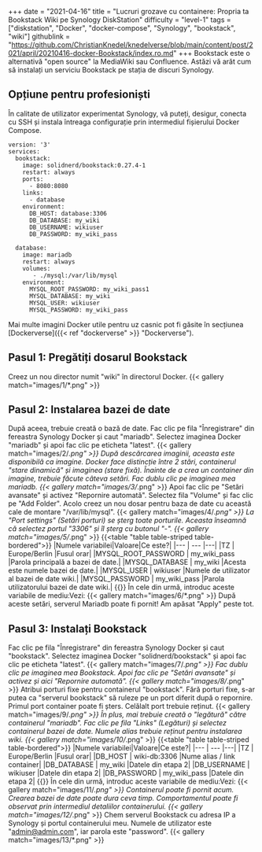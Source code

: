 +++
date = "2021-04-16"
title = "Lucruri grozave cu containere: Propria ta Bookstack Wiki pe Synology DiskStation"
difficulty = "level-1"
tags = ["diskstation", "Docker", "docker-compose", "Synology", "bookstack", "wiki"]
githublink = "https://github.com/ChristianKnedel/knedelverse/blob/main/content/post/2021/april/20210416-docker-Bookstack/index.ro.md"
+++
Bookstack este o alternativă "open source" la MediaWiki sau Confluence. Astăzi vă arăt cum să instalați un serviciu Bookstack pe stația de discuri Synology.
## Opțiune pentru profesioniști
În calitate de utilizator experimentat Synology, vă puteți, desigur, conecta cu SSH și instala întreaga configurație prin intermediul fișierului Docker Compose.
```
version: '3'
services:
  bookstack:
    image: solidnerd/bookstack:0.27.4-1
    restart: always
    ports:
      - 8080:8080
    links:
      - database
    environment:
      DB_HOST: database:3306
      DB_DATABASE: my_wiki
      DB_USERNAME: wikiuser
      DB_PASSWORD: my_wiki_pass
      
  database:
    image: mariadb
    restart: always
    volumes:
       - ./mysql:/var/lib/mysql
    environment:
      MYSQL_ROOT_PASSWORD: my_wiki_pass1
      MYSQL_DATABASE: my_wiki
      MYSQL_USER: wikiuser
      MYSQL_PASSWORD: my_wiki_pass

```
Mai multe imagini Docker utile pentru uz casnic pot fi găsite în secțiunea [Dockerverse]({{< ref "dockerverse" >}} "Dockerverse").
## Pasul 1: Pregătiți dosarul Bookstack
Creez un nou director numit "wiki" în directorul Docker.
{{< gallery match="images/1/*.png" >}}

## Pasul 2: Instalarea bazei de date
După aceea, trebuie creată o bază de date. Fac clic pe fila "Înregistrare" din fereastra Synology Docker și caut "mariadb". Selectez imaginea Docker "mariadb" și apoi fac clic pe eticheta "latest".
{{< gallery match="images/2/*.png" >}}
După descărcarea imaginii, aceasta este disponibilă ca imagine. Docker face distincție între 2 stări, containerul "stare dinamică" și imaginea (stare fixă). Înainte de a crea un container din imagine, trebuie făcute câteva setări. Fac dublu clic pe imaginea mea mariadb.
{{< gallery match="images/3/*.png" >}}
Apoi fac clic pe "Setări avansate" și activez "Repornire automată". Selectez fila "Volume" și fac clic pe "Add Folder". Acolo creez un nou dosar pentru baza de date cu această cale de montare "/var/lib/mysql".
{{< gallery match="images/4/*.png" >}}
La "Port settings" (Setări porturi) se șterg toate porturile. Aceasta înseamnă că selectez portul "3306" și îl șterg cu butonul "-".
{{< gallery match="images/5/*.png" >}}
{{<table "table table-striped table-bordered">}}
|Numele variabilei|Valoare|Ce este?|
|--- | --- |---|
|TZ	| Europe/Berlin |Fusul orar|
|MYSQL_ROOT_PASSWORD	|  my_wiki_pass |Parola principală a bazei de date.|
|MYSQL_DATABASE | 	my_wiki	|Acesta este numele bazei de date.|
|MYSQL_USER	|  wikiuser	|Numele de utilizator al bazei de date wiki.|
|MYSQL_PASSWORD	|  my_wiki_pass	|Parola utilizatorului bazei de date wiki.|
{{</table>}}
În cele din urmă, introduc aceste variabile de mediu:Vezi:
{{< gallery match="images/6/*.png" >}}
După aceste setări, serverul Mariadb poate fi pornit! Am apăsat "Apply" peste tot.
## Pasul 3: Instalați Bookstack
Fac clic pe fila "Înregistrare" din fereastra Synology Docker și caut "bookstack". Selectez imaginea Docker "solidnerd/bookstack" și apoi fac clic pe eticheta "latest".
{{< gallery match="images/7/*.png" >}}
Fac dublu clic pe imaginea mea Bookstack. Apoi fac clic pe "Setări avansate" și activez și aici "Repornire automată".
{{< gallery match="images/8/*.png" >}}
Atribui porturi fixe pentru containerul "bookstack". Fără porturi fixe, s-ar putea ca "serverul bookstack" să ruleze pe un port diferit după o repornire. Primul port container poate fi șters. Celălalt port trebuie reținut.
{{< gallery match="images/9/*.png" >}}
În plus, mai trebuie creată o "legătură" către containerul "mariadb". Fac clic pe fila "Links" (Legături) și selectez containerul bazei de date. Numele alias trebuie reținut pentru instalarea wiki.
{{< gallery match="images/10/*.png" >}}
{{<table "table table-striped table-bordered">}}
|Numele variabilei|Valoare|Ce este?|
|--- | --- |---|
|TZ	| Europe/Berlin |Fusul orar|
|DB_HOST	| wiki-db:3306	|Nume alias / link container|
|DB_DATABASE	| my_wiki |Datele din etapa 2|
|DB_USERNAME	| wikiuser |Datele din etapa 2|
|DB_PASSWORD	| my_wiki_pass	|Datele din etapa 2|
{{</table>}}
În cele din urmă, introduc aceste variabile de mediu:Vezi:
{{< gallery match="images/11/*.png" >}}
Containerul poate fi pornit acum. Crearea bazei de date poate dura ceva timp. Comportamentul poate fi observat prin intermediul detaliilor containerului.
{{< gallery match="images/12/*.png" >}}
Chem serverul Bookstack cu adresa IP a Synology și portul containerului meu. Numele de utilizator este "admin@admin.com", iar parola este "password".
{{< gallery match="images/13/*.png" >}}
